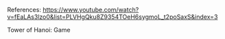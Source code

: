 References: https://www.youtube.com/watch?v=fEaLAs3lzo0&list=PLVHgQku8Z9354TOeH6sygmoL_t2poSaxS&index=3

Tower of Hanoi: Game
